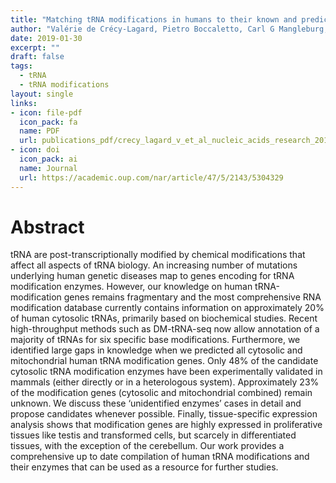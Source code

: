 ```yaml
---
title: "Matching tRNA modifications in humans to their known and predicted enzymes"
author: "Valérie de Crécy-Lagard, Pietro Boccaletto, Carl G Mangleburg, Puneet Sharma, Todd M Lowe, Sebastian A Leidel, Janusz M Bujnicki"
date: 2019-01-30
excerpt: ""
draft: false
tags:
  - tRNA
  - tRNA modifications
layout: single
links:
- icon: file-pdf
  icon_pack: fa
  name: PDF
  url: publications_pdf/crecy_lagard_v_et_al_nucleic_acids_research_2019.pdf
- icon: doi
  icon_pack: ai
  name: Journal
  url: https://academic.oup.com/nar/article/47/5/2143/5304329
---
```


# Abstract

tRNA are post-transcriptionally modified by chemical modifications that affect all aspects of tRNA biology. An increasing number of mutations underlying human genetic diseases map to genes encoding for tRNA modification enzymes. However, our knowledge on human tRNA-modification genes remains fragmentary and the most comprehensive RNA modification database currently contains information on approximately 20% of human cytosolic tRNAs, primarily based on biochemical studies. Recent high-throughput methods such as DM-tRNA-seq now allow annotation of a majority of tRNAs for six specific base modifications. Furthermore, we identified large gaps in knowledge when we predicted all cytosolic and mitochondrial human tRNA modification genes. Only 48% of the candidate cytosolic tRNA modification enzymes have been experimentally validated in mammals (either directly or in a heterologous system). Approximately 23% of the modification genes (cytosolic and mitochondrial combined) remain unknown. We discuss these ‘unidentified enzymes’ cases in detail and propose candidates whenever possible. Finally, tissue-specific expression analysis shows that modification genes are highly expressed in proliferative tissues like testis and transformed cells, but scarcely in differentiated tissues, with the exception of the cerebellum. Our work provides a comprehensive up to date compilation of human tRNA modifications and their enzymes that can be used as a resource for further studies.
